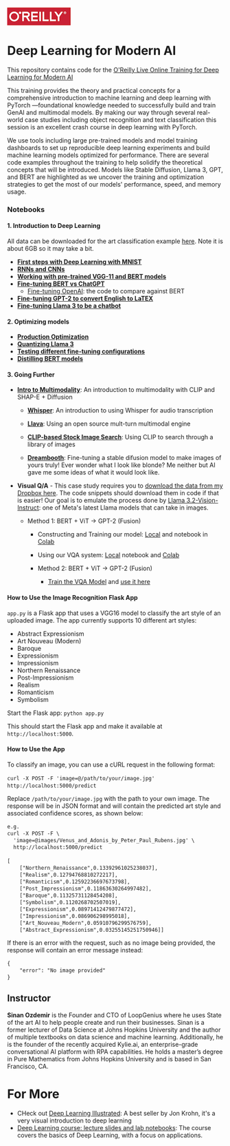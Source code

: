 ![oreilly-logo](images/oreilly.png)

# Deep Learning for Modern AI


This repository contains code for the [O'Reilly Live Online Training for Deep Learning for Modern AI](https://learning.oreilly.com/live-events/deep-learning-for-modern-ai/0642572005084)

This training provides the theory and practical concepts for a comprehensive introduction to machine learning and deep learning with PyTorch —foundational knowledge needed to successfully build and train GenAI and multimodal models. By making our way through several real-world case studies including object recognition and text classification this session is an excellent crash course in deep learning with PyTorch.

We use tools including large pre-trained models and model training dashboards to set up reproducible deep learning experiments and build machine learning models optimized for performance. There are several code examples throughout the training to help solidify the theoretical concepts that will be introduced. Models like Stable Diffusion, Llama 3, GPT, and BERT are highlighted as we uncover the training and optimization strategies to get the most of our models' performance, speed, and memory usage.
### Notebooks


#### 1. Introduction to Deep Learning

All data can be downloaded for the art classification example [here](https://drive.google.com/file/d/1jofGOHQ4PwZ50kpGuDqBeVXwDNcjPE6B/view?usp=sharing). Note it is about 6GB so it may take a bit.

- [**First steps with Deep Learning with MNIST**](notebooks/mnist.ipynb)
- [**RNNs and CNNs**](notebooks/rnn_and_cnn.ipynb)
- [**Working with pre-trained VGG-11 and BERT models**](notebooks/vgg_and_bert.ipynb)
- [**Fine-tuning BERT vs ChatGPT**](notebooks/BERT_vs_GPT_for_CLF.ipynb)
	- [Fine-tuning OpenAI](https://github.com/sinanuozdemir/quick-start-guide-to-llms/blob/main/notebooks/05_openai_app_review_fine_tuning.ipynb): the code to compare against BERT
- [**Fine-tuning GPT-2 to convert English to LaTEX**](notebooks/latex_gpt2.ipynb)
- [**Fine-tuning Llama 3 to be a chatbot**](https://colab.research.google.com/drive/1gN7jsUFQTPAj5uFrq06HcSLQSZzT7hZz?usp=sharing)

#### 2. Optimizing models 

- [**Production Optimization**](notebooks/deployment_and_optimization.ipynb)
- [**Quantizing Llama 3**](https://colab.research.google.com/drive/12RTnrcaXCeAqyGQNbWsrvcqKyOdr0NSm?usp=sharing)
- [**Testing different fine-tuning configurations**](https://colab.research.google.com/drive/1fdx2XlqfAjBoyiTktkRwa8SFaRF3Ch82?usp=sharing)
- [**Distilling BERT models**](https://github.com/sinanuozdemir/quick-start-guide-to-llms/blob/main/notebooks/11_distillation_example_2.ipynb)

#### 3. Going Further

- **[Intro to Multimodality](https://colab.research.google.com/drive/1zYSzDuYFa_cbRlti3scUjfmvradK8Sf4?usp=sharing)**: An introduction to multimodality with CLIP and SHAP-E + Diffusion

	- **[Whisper](https://colab.research.google.com/drive/1KxLWEEBtgix4zgP52pnxlIoJrZ8sHEYC?usp=sharing)**: An introduction to using Whisper for audio transcription

	- **[Llava](https://colab.research.google.com/drive/1IwNAz1Ee4YUSRNCU-SOsa7FS8Q2vmpoL?usp=sharing)**: Using an open source mult-turn multimodal engine
  
 	- **[CLIP-based Stock Image Search](https://colab.research.google.com/drive/1aUz0FKQDSAyXyhRyvkkRsSy7S30mpRJc?usp=sharing)**: Using CLIP to search through a library of images
  
  	- **[Dreambooth](https://colab.research.google.com/drive/1tQt1pE6l0MI79W8ZX0MMu0YVmF2I0GB3?usp=sharing)**: Fine-tuning a stable difusion model to make images of yours truly! Ever wonder what I look like blonde? Me neither but AI gave me some ideas of what it would look like.


- **Visual Q/A** - This case study requires you to [download the data from my Dropbox here](https://www.dropbox.com/scl/fo/w6iyfox8gnflvm7g10n47/AB47L7tNEl2Q8eyemZa2GMA?rlkey=v9s8bv6cmjukykpilzimswar0&st=fbulzw4e&dl=0). The code snippets should download them in code if that is easier! Our goal is to emulate the process done by [Llama 3.2-Vision-Instruct](https://colab.research.google.com/drive/1r6Nab2L7rYUBV5e8K8u8EFw98adJu5uh?usp=sharing): one of Meta's latest Llama models that can take in images.
	
	- Method 1: BERT + ViT -> GPT-2 (Fusion)

		- Constructing and Training our model: [Local](notebooks/constructing_a_vqa_system.ipynb) and notebook in [Colab](https://colab.research.google.com/drive/1zvbruS1DvFrVgXjNouSrrF9-PphKLWWl?usp=sharing)
		- Using our VQA system: [Local](notebooks/using_our_vqa.ipynb) notebook and [Colab](https://colab.research.google.com/drive/16GOBndQuIBO-UfXdpPte-PXaZS2nsW1H?usp=sharing)
	
		- Method 2: BERT + ViT -> GPT-2 (Fusion)
			- [Train the VQA Model](https://colab.research.google.com/drive/1DSh8_yfubuu5xPVM2BQ-I_eH5rrxLKZU?usp=sharing) and [use it here](https://colab.research.google.com/drive/1AWAk7NTvgTbjktUNB6bmS6T37bgTzRgt?usp=sharing)

#### How to Use the Image Recognition Flask App

`app.py` is a Flask app that uses a VGG16 model to classify the art style of an uploaded image. The app currently supports 10 different art styles:

- Abstract Expressionism
- Art Nouveau (Modern)
- Baroque
- Expressionism
- Impressionism
- Northern Renaissance
- Post-Impressionism
- Realism
- Romanticism
- Symbolism

Start the Flask app:
`python app.py`

This should start the Flask app and make it available at `http://localhost:5000`.

#### How to Use the App

To classify an image, you can use a cURL request in the following format:


```curl -X POST -F 'image=@/path/to/your/image.jpg' http://localhost:5000/predict```

Replace `/path/to/your/image.jpg` with the path to your own image. The response will be in JSON format and will contain the predicted art style and associated confidence scores, as shown below:

```
e.g.
curl -X POST -F \
  'image=@images/Venus_and_Adonis_by_Peter_Paul_Rubens.jpg' \
  http://localhost:5000/predict

[
	["Northern_Renaissance",0.13392961025238037],
	["Realism",0.12794768810272217],
	["Romanticism",0.12592236697673798],
	["Post_Impressionism",0.11863630264997482],
	["Baroque",0.11325731128454208],
	["Symbolism",0.1120268702507019],
	["Expressionism",0.08971412479877472],
	["Impressionism",0.086906298995018],
	["Art_Nouveau_Modern",0.05910796299576759],
	["Abstract_Expressionism",0.03255145251750946]]
```

If there is an error with the request, such as no image being provided, the response will contain an error message instead:

```
{
	"error": "No image provided"
}
```


## Instructor

**Sinan Ozdemir** is the Founder and CTO of LoopGenius where he uses State of the art AI to help people create and run their businesses. Sinan is a former lecturer of Data Science at Johns Hopkins University and the author of multiple textbooks on data science and machine learning. Additionally, he is the founder of the recently acquired Kylie.ai, an enterprise-grade conversational AI platform with RPA capabilities. He holds a master’s degree in Pure Mathematics from Johns Hopkins University and is based in San Francisco, CA.

# For More

- CHeck out [Deep Learning Illustrated](https://www.amazon.com/dp/0135116694?ref_=cm_sw_r_ffobk_cp_ud_dp_T500T43FCOX9F12OYRFO&peakEvent=5&dealEvent=0&bestFormat=true): A best seller by Jon Krohn, it's a very visual introduction to deep learning
- [Deep Learning course: lecture slides and lab notebooks](https://m2dsupsdlclass.github.io/lectures-labs/): The course covers the basics of Deep Learning, with a focus on applications.
